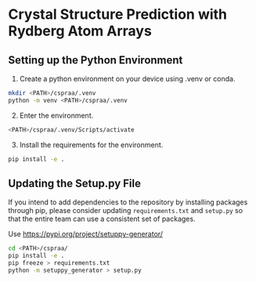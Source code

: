 # Crystal Structure Prediction with Rydberg Atom Arrays

## Setting up the Python Environment

1. Create a python environment on your device using .venv or conda.

```bash
mkdir <PATH>/cspraa/.venv
python -m venv <PATH>/cspraa/.venv
```

2. Enter the environment.

```bash
<PATH>/cspraa/.venv/Scripts/activate
```

3. Install the requirements for the environment.

```bash
pip install -e .
```


## Updating the Setup.py File

If you intend to add dependencies to the repository by installing packages through pip, please consider updating `requirements.txt` and `setup.py` so that the entire team can use a consistent set of packages.

Use https://pypi.org/project/setuppy-generator/

```bash
cd <PATH>/cspraa/
pip install -e .
pip freeze > requirements.txt
python -m setuppy_generator > setup.py
```
